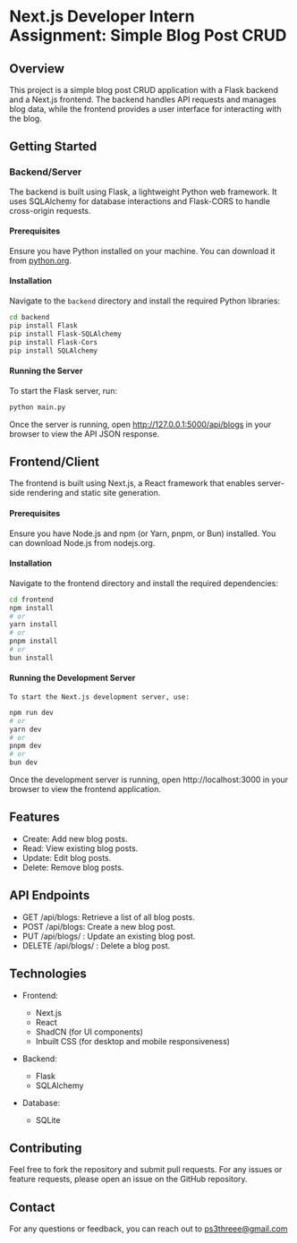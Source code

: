 # Next.js Developer Intern Assignment: Simple Blog Post CRUD

## Overview

This project is a simple blog post CRUD application with a Flask backend and a Next.js frontend. The backend handles API requests and manages blog data, while the frontend provides a user interface for interacting with the blog.

## Getting Started

### Backend/Server

The backend is built using Flask, a lightweight Python web framework. It uses SQLAlchemy for database interactions and Flask-CORS to handle cross-origin requests.

#### Prerequisites

Ensure you have Python installed on your machine. You can download it from [python.org](https://www.python.org/).

#### Installation

Navigate to the `backend` directory and install the required Python libraries:

```bash
cd backend
pip install Flask  
pip install Flask-SQLAlchemy
pip install Flask-Cors 
pip install SQLAlchemy
```

#### Running the Server

To start the Flask server, run:


```bash
python main.py
```

Once the server is running, open http://127.0.0.1:5000/api/blogs in your browser to view the API JSON response.

## Frontend/Client

The frontend is built using Next.js, a React framework that enables server-side rendering and static site generation.

#### Prerequisites
Ensure you have Node.js and npm (or Yarn, pnpm, or Bun) installed. You can download Node.js from nodejs.org.

#### Installation
Navigate to the frontend directory and install the required dependencies:

```bash
cd frontend
npm install
# or
yarn install
# or
pnpm install
# or
bun install
```

#### Running the Development Server
    To start the Next.js development server, use:

```bash
npm run dev
# or
yarn dev
# or
pnpm dev
# or
bun dev
```


Once the development server is running, open http://localhost:3000 in your browser to view the frontend application.

## Features

- Create: Add new blog posts.
- Read: View existing blog posts.
- Update: Edit blog posts.
- Delete: Remove blog posts.


## API Endpoints

- GET /api/blogs: Retrieve a list of all blog posts.
- POST /api/blogs: Create a new blog post.
- PUT /api/blogs/ : Update an existing blog post.
- DELETE /api/blogs/ : Delete a blog post.

## Technologies
- Frontend:
   - Next.js
   - React
   - ShadCN (for UI components)
   - Inbuilt CSS (for desktop and mobile responsiveness)

- Backend:
   - Flask
   - SQLAlchemy

- Database:
   - SQLite

## Contributing

Feel free to fork the repository and submit pull requests. For any issues or feature requests, please open an issue on the GitHub repository.

## Contact
For any questions or feedback, you can reach out to ps3threee@gmail.com

